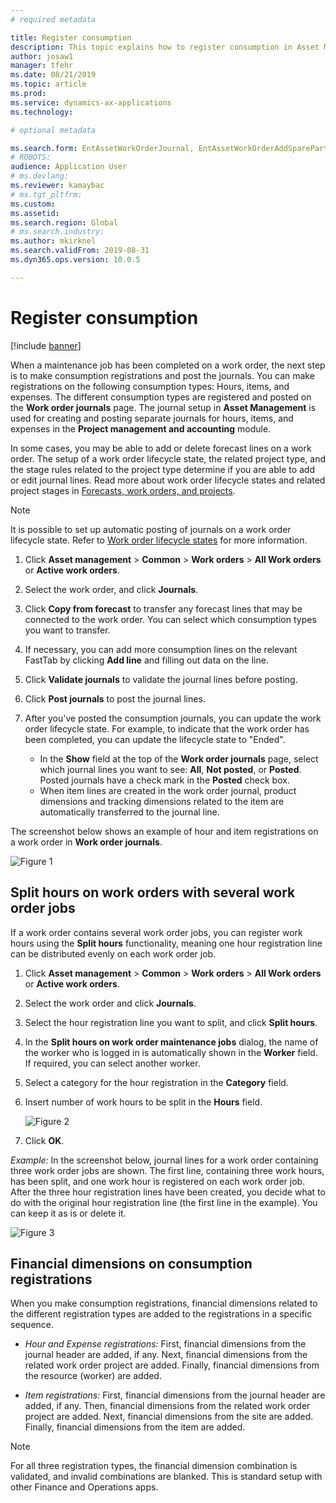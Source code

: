 ```yaml
---
# required metadata

title: Register consumption
description: This topic explains how to register consumption in Asset Management.
author: josaw1
manager: tfehr
ms.date: 08/21/2019
ms.topic: article
ms.prod: 
ms.service: dynamics-ax-applications
ms.technology: 

# optional metadata

ms.search.form: EntAssetWorkOrderJournal, EntAssetWorkOrderAddSparePart 
# ROBOTS: 
audience: Application User
# ms.devlang: 
ms.reviewer: kamaybac
# ms.tgt_pltfrm: 
ms.custom: 
ms.assetid: 
ms.search.region: Global
# ms.search.industry: 
ms.author: mkirknel
ms.search.validFrom: 2019-08-31
ms.dyn365.ops.version: 10.0.5

---
```


# Register consumption

[!include [banner](../../includes/banner.md)]

 

When a maintenance job has been completed on a work order, the next step is to make consumption registrations and post the journals. You can make registrations on the following consumption types: Hours, items, and expenses. The different consumption types are registered and posted on the **Work order journals** page. The journal setup in **Asset Management** is used for creating and posting separate journals for hours, items, and expenses in the **Project management and accounting** module.

In some cases, you may be able to add or delete forecast lines on a work order. The setup of a work order lifecycle state, the related project type, and the stage rules related to the project type determine if you are able to add or edit journal lines. Read more about work order lifecycle states and related project stages in [Forecasts, work orders, and projects](../integration-to-project-management-and-accounting/forecasts-work-orders-and-projects.md).

>[!NOTE]
>It is possible to set up automatic posting of journals on a work order lifecycle state. Refer to [Work order lifecycle states](../setup-for-work-orders/work-order-lifecycle-states.md) for more information.

1. Click **Asset management** > **Common** > **Work orders** > **All Work orders** or **Active work orders**.

2. Select the work order, and click **Journals**.

3. Click **Copy from forecast** to transfer any forecast lines that may be connected to the work order. You can select which consumption types you want to transfer.

4. If necessary, you can add more consumption lines on the relevant FastTab by clicking **Add line** and filling out data on the line.

5. Click **Validate journals** to validate the journal lines before posting.

6. Click **Post journals** to post the journal lines.

7. After you've posted the consumption journals, you can update the work order lifecycle state. For example, to indicate that the work order has been completed, you can update the lifecycle state to "Ended".

    - In the **Show** field at the top of the **Work order journals** page, select which journal lines you want to see: **All**, **Not posted**, or **Posted**. Posted journals have a check mark in the **Posted** check box.  
    - When item lines are created in the work order journal, product dimensions and tracking dimensions related to the item are automatically transferred to the journal line.  

The screenshot below shows an example of hour and item registrations on a work order in **Work order journals**.

![Figure 1](media/01-consumption.png)


## Split hours on work orders with several work order jobs

If a work order contains several work order jobs, you can register work hours using the **Split hours** functionality, meaning one hour registration line can be distributed evenly on each work order job.

1. Click **Asset management** > **Common** > **Work orders** > **All Work orders** or **Active work orders**.

2. Select the work order and click **Journals**.

3. Select the hour registration line you want to split, and click **Split hours**.

4. In the **Split hours on work order maintenance jobs** dialog, the name of the worker who is logged in is automatically shown in the **Worker** field. If required, you can select another worker.

5. Select a category for the hour registration in the **Category** field.

6. Insert number of work hours to be split in the **Hours** field.

    ![Figure 2](media/02-consumption.png)

7. Click **OK**.

*Example:* In the screenshot below, journal lines for a work order containing three work order jobs are shown. The first line, containing three work hours, has been split, and one work hour is registered on each work order job. After the three hour registration lines have been created, you decide what to do with the original hour registration line (the first line in the example). You can keep it as is or delete it. 

![Figure 3](media/03-consumption.png)

## Financial dimensions on consumption registrations

When you make consumption registrations, financial dimensions related to the different registration types are added to the registrations in a specific sequence. 

- *Hour and Expense registrations:* First, financial dimensions from the journal header are added, if any. Next, financial dimensions from the related work order project are added. Finally, financial dimensions from the resource (worker) are added.

- *Item registrations:* First, financial dimensions from the journal header are added, if any. Then, financial dimensions from the related work order project are added. Next, financial dimensions from the site are added. Finally, financial dimensions from the item are added.

>[!NOTE]
>For all three registration types, the financial dimension combination is validated, and invalid combinations are blanked. This is standard setup with other Finance and Operations apps.

